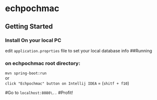 # echpochmac

## Getting Started
### Install On your local PC

edit ``application.proprties`` file to set your local database info
##Running 
### on echpochmac root directory: 
``
 mvn spring-boot:run 
``
<br>
or <br> ``click "Echpochmac" button on Intellij IDEA`` = (```shitf + f10```)

#Go to
``localhost:8080\..``
#Profit!
